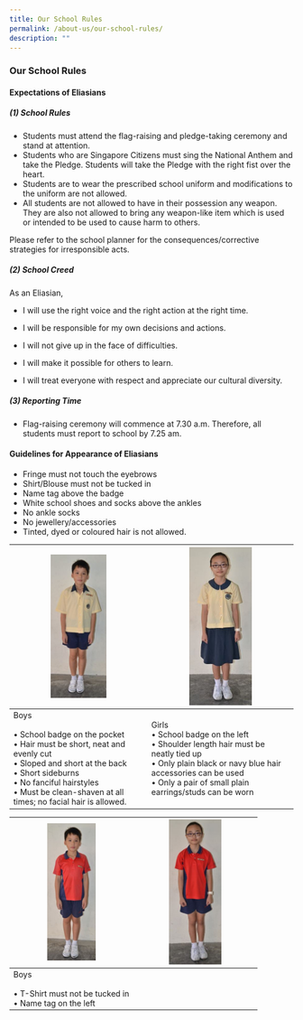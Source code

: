 ```yaml
---
title: Our School Rules
permalink: /about-us/our-school-rules/
description: ""
---
```

### Our School Rules

#### Expectations of Eliasians 

##### (1) School Rules

*   Students must attend the flag-raising and pledge-taking ceremony and stand at attention.
*   Students who are Singapore Citizens must sing the National Anthem and take the Pledge. Students will take the Pledge with the right fist over the heart.
*   Students are to wear the prescribed school uniform and modifications to the uniform are not allowed.
*   All students are not allowed to have in their possession any weapon. They are also not allowed to bring any weapon-like item which is used or intended to be used to cause harm to others.

Please refer to the school planner for the consequences/corrective strategies for irresponsible acts.

  

##### (2) School Creed

As an Eliasian,

*   I will use the right voice and the right action at the right time.  
    
*   I will be responsible for my own decisions and actions.
*   I will not give up in the face of difficulties.
*   I will make it possible for others to learn.
*   I will treat everyone with respect and appreciate our cultural diversity.

  

##### (3) Reporting Time

*   Flag-raising ceremony will commence at&nbsp;7.30 a.m.&nbsp;Therefore, all students must report to school by&nbsp;7.25 am.


#### Guidelines for Appearance of Eliasians

*   Fringe must not touch the eyebrows
*   Shirt/Blouse must not be tucked in
*   Name tag above the badge
*   White school shoes and socks above the ankles
*   No ankle socks
*   No jewellery/accessories
*   Tinted, dyed or coloured hair is not allowed.

| <img src="/images/rules1.png" style="width:43%"> | <img src="/images/rules2.png" style="width:45%"> |
|---|---|
| Boys<br><br>• School badge on the pocket<br>• Hair must be short, neat and evenly cut<br>• Sloped and short at the back<br>• Short sideburns<br>• No fanciful hairstyles<br>• Must be clean-shaven at all times; no facial hair is allowed. | Girls<br>• School badge on the left<br>• Shoulder length hair must be neatly tied up<br>• Only plain black or navy blue hair accessories can be used<br>• Only a pair of small plain earrings/studs can be worn |


| <img src="/images/rules3.png" style="width:42%"> |<img src="/images/rules4.png" style="width:45%"> |
|---|---|
| Boys<br><br>• T-Shirt must not be tucked in<br>• Name tag on the left |  |